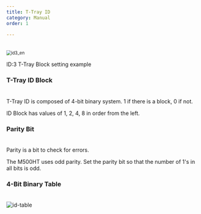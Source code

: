 ```yaml
---
title: T-Tray ID
category: Manual
order: 1

---
```


　  
<img src="https://user-images.githubusercontent.com/85915538/125054040-5c3d2180-e0d8-11eb-963b-6c7c2cb906e7.png" alt="id3_en" style="zoom:80%;" />

ID:3 T-Tray Block setting example


### T-Tray ID Block
　  
T-Tray ID is composed of 4-bit binary system. 1 if there is a block, 0 if not.

ID Block has values of 1, 2, 4, 8 in order from the left.


### Parity Bit
　  
Parity is a bit to check for errors.

The M500HT uses odd parity. Set the parity bit so that the number of 1's in all bits is odd.


### 4-Bit Binary Table
　  
![id-table](https://user-images.githubusercontent.com/85915538/125050261-6826e480-e0d4-11eb-8f9c-1b7dcdac0b10.png)
